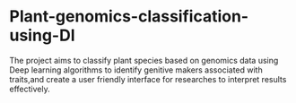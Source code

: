 # Plant-genomics-classification-using-Dl
The project aims to classify plant species based on genomics data using Deep learning algorithms to  identify genitive makers associated with traits,and create a user friendly interface for researches to  interpret results effectively. 
